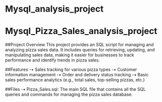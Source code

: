 # Mysql_analysis_project

# Mysql_Pizza_Sales_analysis_project

##Project Overview
This project provides an SQL script for managing and analyzing pizza sales data. It includes queries for retrieving, updating, and manipulating sales data, making it easier for businesses to track performance and identify trends in pizza sales.

##Features
-•	Sales tracking for various pizza types
-•	Customer information management
-•	Order and delivery status tracking
-•	Basic sales performance analytics (e.g., total sales, top-selling pizzas, etc.)

##Files
-•	Pizza_Sales.sql: The main SQL file that contains all the SQL queries and commands for managing the pizza sales database.
